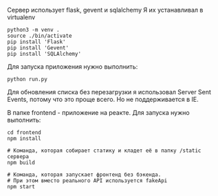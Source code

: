 Сервер использует flask, gevent и sqlalchemy
Я их устанавливал в virtualenv

```
python3 -m venv .
source ./bin/activate
pip install 'Flask'
pip install 'Gevent'
pip install 'SQLAlchemy'
```

Для запуска приложения нужно выполнить:
```
python run.py
```

Для обновления списка без перезагрузки я использовал Server Sent Events, потому что это
проще всего. Но не поддерживается в IE.

В папке frontend - приложение на реакте.
Для запуска нужно выполнить:
```
cd frontend
npm install

# Команда, которая собирает статику и кладет её в папку /static сервера
npm build

# Команда, которая запускает фронтенд без бэкенда.
# При этом вместо реального API используется fakeApi
npm start
```

